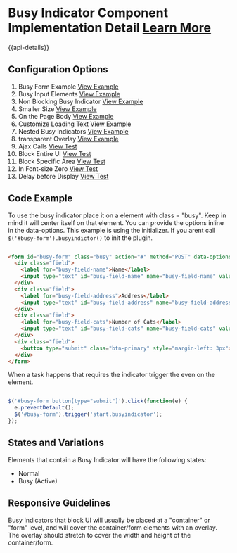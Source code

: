 
# Busy Indicator Component Implementation Detail [Learn More](#)

{{api-details}}

## Configuration Options

1. Busy Form Example [View Example]( /components/busyindicator/example-index)
2. Busy Input Elements [View Example]( /components/busyindicator/example-inputs)
3. Non Blocking Busy Indicator [View Example]( /components/busyindicator/example-non-blocking)
4. Smaller Size [View Example]( /components/busyindicator/example-small)
5. On the Page Body [View Example]( /components/busyindicator/example-body)
6. Customize Loading Text [View Example]( /components/busyindicator/example-custom-loading-text.html)
7. Nested Busy Indicators [View Example]( /components/busyindicator/example-nested.html)
8. transparent Overlay [View Example]( /components/busyindicator/example-transparent-overlay.html)
9. Ajax Calls [View Test]( /components/busyindicator/test-ajax-calls)
10. Block Entire UI [View Test]( /components/busyindicator/test-ajax-calls)
11. Block Specific Area [View Test]( /components/busyindicator/test-ajax-calls)
12. In Font-size Zero [View Test]( /components/busyindicator/test-contained-in-font-size-0)
13. Delay before Display [View Test]( /components/busyindicator/test-delayed-display.html)

## Code Example

To use the busy indicator place it on a element with class = "busy". Keep in mind it will center itself on that element.
You can provide the options inline in the data-options. This example is using the initializer. If you arent call `$('#busy-form').busyindictor()` to init the plugin.

```html

<form id="busy-form" class="busy" action="#" method="POST" data-options="{ 'displayDelay': 100, 'timeToComplete': 4000 }">
  <div class="field">
    <label for="busy-field-name">Name</label>
    <input type="text" id="busy-field-name" name="busy-field-name" value="" />
  </div>
  <div class="field">
    <label for="busy-field-address">Address</label>
    <input type="text" id="busy-field-address" name="busy-field-address" value="" />
  </div>
  <div class="field">
    <label for="busy-field-cats">Number of Cats</label>
    <input type="text" id="busy-field-cats" name="busy-field-cats" value="" />
  </div>
  <div class="field">
    <button type="submit" class="btn-primary" style="margin-left: 3px">Submit</button>
  </div>
</form>


```

When a task happens that requires the indicator trigger the even on the element.

```javascript

$('#busy-form button[type="submit"]').click(function(e) {
  e.preventDefault();
  $('#busy-form').trigger('start.busyindicator');
});


```

## States and Variations

Elements that contain a Busy Indicator will have the following states:

-   Normal
-   Busy (Active)

## Responsive Guidelines

Busy Indicators that block UI will usually be placed at a "container" or "form" level, and will cover the container/form elements with an overlay. The overlay should stretch to cover the width and height of the container/form.
